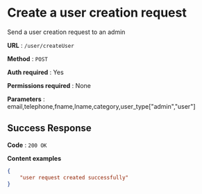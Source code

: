# Create a user creation request

Send a user creation request to an admin

**URL** : `/user/createUser`

**Method** : `POST`

**Auth required** : Yes

**Permissions required** : None

**Parameters** : email,telephone,fname,lname,category,user_type["admin","user"]

## Success Response

**Code** : `200 OK`

**Content examples**


```json
{
    "user request created successfully"
}
```
